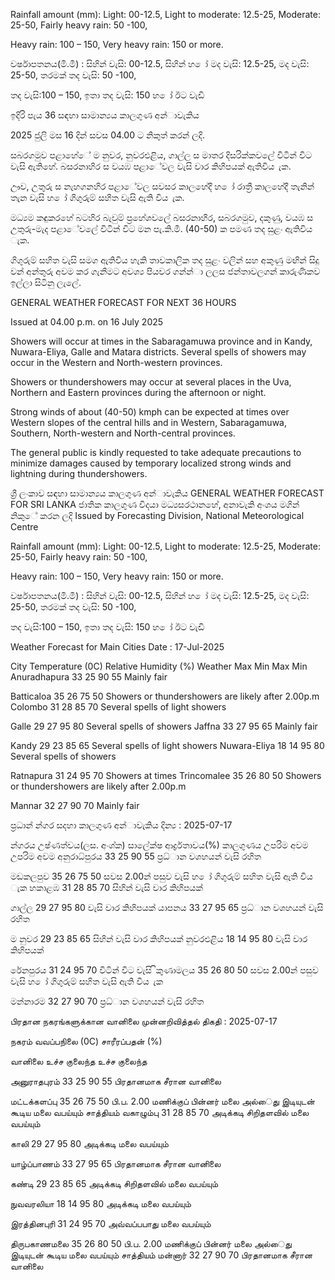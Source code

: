 Rainfall amount (mm): Light: 00-12.5, Light to moderate: 12.5-25, Moderate: 25-50, Fairly heavy rain: 50 -100,

Heavy rain: 100 – 150, Very heavy rain: 150 or more.

වර්ෂාපතනය(මි.මී) : සිහින් වැසි: 00-12.5, සිහින් හ ෝ මද වැසි: 12.5-25, මද වැසි: 25-50, තරමක් තද වැසි: 50 -100,

තද වැසි:100 – 150, ඉතා තද වැසි: 150 හ ෝ ඊට වැඩි

ඉදිරි පැය 36 සඳහා සාමාන්‍යය කාලගුණ අන්‍ාවැකිය

2025 ජුලි මස 16 දින්‍ සවස 04.00 ට නිකුත් කරන්‍ ලදි.

සබරගමුව පළාහේේ ම නුවර, නුවරඑළිය, ගාල්ල ස මාතර දිසරික්කවලේ විටින් විට වැසි ඇතිහේ. බසරනාහිර ස වයඹ පළාේවල වැසි වාර කිහිපයක් ඇතිවිය ැක.

ඌව, උතුරු ස නැහගනහිර පළාේවල සවසර කාලහේදී හ ෝ රාත්‍රී කාලහේදී තැනින් තැන වැසි හ ෝ ගිගුරුම් සහිත වැසි ඇති විය ැක.

මධ්‍යම කඳුකරහේ බටහිර බැවුම් ප්‍රහේශවලේ බසරනාහිර, සබරගමුව, දකුණු, වයඹ ස උතුරු-මැද පළාේවලේ විටින් විට මන පැ.කි.මී. (40-50) ක පමණ තද සුළං ඇතිවිය ැක.

ගිගුරුම් සහිත වැසි සමග ඇතිවිය හැකි තාවකාලික තද සුළං වලින් සහ අකුණු මඟින් සිදු වන්‍ අන්‍තුරු අවම කර ගැනීමට අවශ්‍ය පියවර ගන්න්‍ා ලලස ජන්‍තාවලගන් කාරුණිකව ඉල්ලා සිටිනු ලැලේ.

GENERAL WEATHER FORECAST FOR NEXT 36 HOURS

Issued at 04.00 p.m. on 16 July 2025

Showers will occur at times in the Sabaragamuwa province and in Kandy, Nuwara-Eliya, Galle and Matara districts. Several spells of showers may occur in the Western and North-western provinces.

Showers or thundershowers may occur at several places in the Uva, Northern and Eastern provinces during the afternoon or night.

Strong winds of about (40-50) kmph can be expected at times over Western slopes of the central hills and in Western, Sabaragamuwa, Southern, North-western and North-central provinces.

The general public is kindly requested to take adequate precautions to minimize damages caused by temporary localized strong winds and lightning during thundershowers.

ශ්‍රී ලංකාව සඳහා සාමාන්‍යය කාලගුණ අන්‍ාවැකිය GENERAL WEATHER FORECAST FOR SRI LANKA ජාතික කාලගුණ විදයා මධ්‍යසරථානහේ, අනාවැකි අංශය මගින් නිකුේ කරන ලදි Issued by Forecasting Division, National Meteorological Centre

Rainfall amount (mm): Light: 00-12.5, Light to moderate: 12.5-25, Moderate: 25-50, Fairly heavy rain: 50 -100,

Heavy rain: 100 – 150, Very heavy rain: 150 or more.

වර්ෂාපතනය(මි.මී) : සිහින් වැසි: 00-12.5, සිහින් හ ෝ මද වැසි: 12.5-25, මද වැසි: 25-50, තරමක් තද වැසි: 50 -100,

තද වැසි:100 – 150, ඉතා තද වැසි: 150 හ ෝ ඊට වැඩි

Weather Forecast for Main Cities Date : 17-Jul-2025

City Temperature (0C) Relative Humidity (%) Weather Max Min Max Min Anuradhapura 33 25 90 55 Mainly fair

Batticaloa 35 26 75 50 Showers or thundershowers are likely after 2.00p.m Colombo 31 28 85 70 Several spells of light showers

Galle 29 27 95 80 Several spells of showers Jaffna 33 27 95 65 Mainly fair

Kandy 29 23 85 65 Several spells of light showers Nuwara-Eliya 18 14 95 80 Several spells of showers

Ratnapura 31 24 95 70 Showers at times Trincomalee 35 26 80 50 Showers or thundershowers are likely after 2.00p.m

Mannar 32 27 90 70 Mainly fair

ප්‍රධාන්‍ න්‍ගර සදහා කාලගුණ අන්‍ාවැකිය දින්‍ය : 2025-07-17

න්‍ගරය උෂ්ණත්වය(ලස. අංශ්‍ක) සාලේක්ෂ ආර්ද්‍රතාවය(%) කාලගුණය උපරිම අවම උපරිම අවම අනුරාධ්‍පුරය 33 25 90 55 ප්‍රධ්‍ාන වශහයන් වැසි රහිත

මඩකලපුව 35 26 75 50 සවස 2.00න් පසුව වැසි හ ෝ ගිගුරුම් සහිත වැසි ඇති විය ැක හකාළඹ 31 28 85 70 සිහින් වැසි වාර කිහිපයක්

ගාල්ල 29 27 95 80 වැසි වාර කිහිපයක් යාපනය 33 27 95 65 ප්‍රධ්‍ාන වශහයන් වැසි රහිත

ම නුවර 29 23 85 65 සිහින් වැසි වාර කිහිපයක් නුවරඑළිය 18 14 95 80 වැසි වාර කිහිපයක්

රේනපුරය 31 24 95 70 විටින් විට වැසි ිකුණාමලය 35 26 80 50 සවස 2.00න් පසුව වැසි හ ෝ ගිගුරුම් සහිත වැසි ඇති විය ැක

මන්නාරම 32 27 90 70 ප්‍රධ්‍ාන වශහයන් වැසි රහිත

பிரதான நகரங்களுக்கான வானிலை முன்னறிவித்தல் திகதி : 2025-07-17

நகரம் வவப்பநிலை (0C) சாரீரப்பதன் (%)

வானிலை உச்ச குலைந்த உச்ச குலைந்த

அனுராதபுரம் 33 25 90 55 பிரதானமாக சீரான வானிலை

மட்டக்களப்பு 35 26 75 50 பி.ப. 2.00 மணிக்குப் பின்னர் மலை அல்ைது இடியுடன் கூடிய மலை வபய்யும் சாத்தியம் வகாழும்பு 31 28 85 70 அடிக்கடி சிறிதளவில் மலை வபய்யும்

காலி 29 27 95 80 அடிக்கடி மலை வபய்யும்

யாழ்ப்பாணம் 33 27 95 65 பிரதானமாக சீரான வானிலை

கண்டி 29 23 85 65 அடிக்கடி சிறிதளவில் மலை வபய்யும்

நுவவரலியா 18 14 95 80 அடிக்கடி மலை வபய்யும்

இரத்தினபுரி 31 24 95 70 அவ்வப்பபாது மலை வபய்யும்

திருபகாணமலை 35 26 80 50 பி.ப. 2.00 மணிக்குப் பின்னர் மலை அல்ைது இடியுடன் கூடிய மலை வபய்யும் சாத்தியம் மன்னார் 32 27 90 70 பிரதானமாக சீரான வானிலை